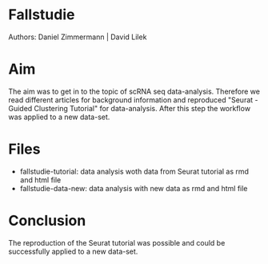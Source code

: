 # Fallstudie 
Authors: Daniel Zimmermann | David Lilek

# Aim
The aim was to get in to the topic of scRNA seq data-analysis. Therefore we read different articles for background information and reproduced "Seurat - Guided Clustering Tutorial" for data-analysis. After this step the workflow was applied to a new data-set.

# Files
* fallstudie-tutorial: data analysis woth data from Seurat tutorial as rmd and html file
* fallstudie-data-new: data analysis with new data as rmd and html file

# Conclusion
The reproduction of the Seurat tutorial was possible and could be successfully applied to a new data-set.

